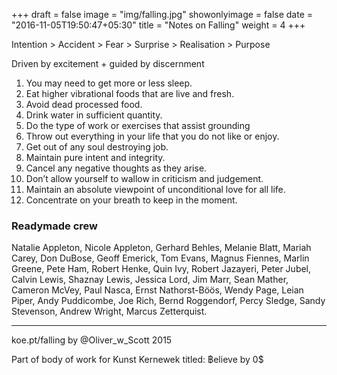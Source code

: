 +++
draft = false
image = "img/falling.jpg"
showonlyimage = false
date = "2016-11-05T19:50:47+05:30"
title = "Notes on Falling"
weight = 4
+++
<!--more-->
Intention > Accident > Fear > Surprise > Realisation > Purpose

Driven by excitement + guided by discernment


1. You may need to get more or less sleep.
2. Eat higher vibrational foods that are live and fresh.
2. Avoid dead processed food.
3. Drink water in sufficient quantity.
3. Do the type of work or exercises that assist grounding
4. Throw out everything in your life that you do not like or enjoy.
5. Get out of any soul destroying job.
6. Maintain pure intent and integrity.
8. Cancel any negative thoughts as they arise.
9. Don’t allow yourself to wallow in criticism and judgement.
10. Maintain an absolute viewpoint of unconditional love for all life.
11. Concentrate on your breath to keep in the moment.



### Readymade crew

Natalie Appleton, Nicole Appleton, Gerhard Behles, Melanie Blatt, Mariah Carey, Don DuBose, Geoff Emerick, Tom Evans, Magnus Fiennes, Marlin Greene, Pete Ham, Robert Henke, Quin Ivy, Robert Jazayeri, Peter Jubel, Calvin Lewis, Shaznay Lewis, Jessica Lord, Jim Marr, Sean Mather, Cameron McVey, Paul Nasca, Ernst Nathorst-Böös, Wendy Page, Leian Piper, Andy Puddicombe, Joe Rich, Bernd Roggendorf, Percy Sledge, Sandy Stevenson, Andrew Wright, Marcus Zetterquist.

---

koe.pt/falling by @Oliver_w_Scott 2015

Part of body of work for Kunst Kernewek titled: ฿elieve by 0$
